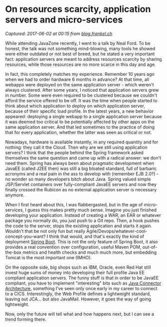# On resources scarcity, application servers and micro-services

_Captured: 2017-06-02 at 00:15 from [blog.frankel.ch](https://blog.frankel.ch/on-resources-scarcity-application-servers-and-micro-services/#gsc.tab=0)_

While attending JavaZone recently, I went to a talk by Neal Ford. To be honest, the talk was not something mind-blowing, many tools he showed were either outdated or not best of breed, but he stated a very important fact: application servers are meant to address resources scarcity by sharing resources, while those resources are no more scarce in this day and age.

In fact, this completely matches my experience. Remember 10 years ago when we had to order hardware 6 months in advance? At that time, all webapps were deployed on the same application server - which weren't always clustered. After some years, I noticed that application servers grew in number. Some were even required to be clustered because we couldn't afford the service offered to be off. It was the time when people started to think about which application to deploy on which application server, because of their specific load profile. In the latest years, a new behavior appeared: deploying a single webapp to a single application server because it was deemed too critical to be potentially affected by other apps on the same application server. And that led sometimes to the practice of doing that for every application, whether the latter was seen as critical or not.

Nowadays, hardware is available instantly, in any required quantity and for nothing: they call it the Cloud. Then why are we still using application servers? I think that the people behind the Spring framework asked themselves the same question and came up with a radical answer: we don't need them. Spring has always been about pragmatic development when JavaEE (called J2EE then) was still a big bloated standard, full of barbaric acronyms and a real pain in the ass to develop with (remember EJB 2.0?) - no wonder so many developers bitch about Java. Spring valued simple JSP/Servlet containers over fully-compliant JavaEE servers and now they finally crossed the Rubicon as no external application server is necessary anymore.

When I first heard about this, I was flabbergasted, but in the age of micro-services, I guess this makes pretty much sense. Imagine you just finished developing your application. Instead of creating a WAR, an EAR or whatever package you normally do, you just push to a Git repo. Then, a hook pushes the code to the server, stops the existing application and starts it again. Wouldn't that be not only fun but really Agile/Devops/whatever-cool-concept-you-want? I think that would, and that's exactly the kind of deployment [Spring Boot](http://projects.spring.io/spring-boot). This is not the only feature of Spring Boot, it also provides a real convention over configuration, useful Maven POM, out-of-the-box metrics and health checks and much much more, but embedding Tomcat is the most important one (IMHO).

On the opposite side, big shops such as IBM, Oracle, even Red Hat still invest huge sums of money into developing their full profile Java EE compliant application servers. The funny stuff is that in order to be JavaEE compliant, you have to implement "interesting" bits such as [Java Connector Architecture](http://en.wikipedia.org/wiki/Java_EE_Connector_Architecture), something I've seen only once early in my career to connect to a CICS. Interestingly, the Web Profile defines a lightweight standard, leaving out JCA…​ but also JavaMail. However, it goes the way of going lightweight.

Now, only the future will tell what and how happens next, but I can see a trend forming there.
